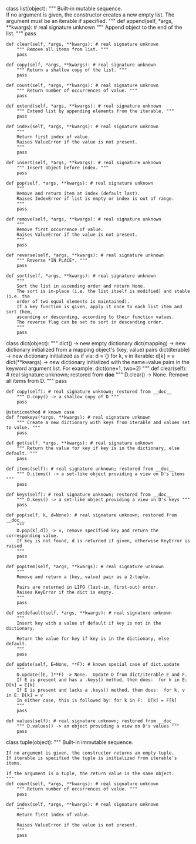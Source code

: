 class list(object):
	    """
	    Built-in mutable sequence.    
	    If no argument is given, the constructor creates a new empty list.
	    The argument must be an iterable if specified.
	    """
	    def  append(self, *args, **kwargs): # real signature unknown
		        """ Append object to the end of the list. """
		        pass

    def clear(self, *args, **kwargs): # real signature unknown
        """ Remove all items from list. """
        pass

    def copy(self, *args, **kwargs): # real signature unknown
        """ Return a shallow copy of the list. """
        pass

    def count(self, *args, **kwargs): # real signature unknown
        """ Return number of occurrences of value. """
        pass

    def extend(self, *args, **kwargs): # real signature unknown
        """ Extend list by appending elements from the iterable. """
        pass

    def index(self, *args, **kwargs): # real signature unknown
        """
        Return first index of value.        
        Raises ValueError if the value is not present.
        """
        pass

    def insert(self, *args, **kwargs): # real signature unknown
        """ Insert object before index. """
        pass

    def pop(self, *args, **kwargs): # real signature unknown
        """
        Remove and return item at index (default last).        
        Raises IndexError if list is empty or index is out of range.
        """
        pass

    def remove(self, *args, **kwargs): # real signature unknown
        """
        Remove first occurrence of value.        
        Raises ValueError if the value is not present.
        """
        pass

    def reverse(self, *args, **kwargs): # real signature unknown
        """ Reverse *IN PLACE*. """
        pass

    def sort(self, *args, **kwargs): # real signature unknown
        """
        Sort the list in ascending order and return None.        
        The sort is in-place (i.e. the list itself is modified) and stable (i.e. the
        order of two equal elements is maintained).        
        If a key function is given, apply it once to each list item and sort them,
        ascending or descending, according to their function values.        
        The reverse flag can be set to sort in descending order.
        """
        pass

class dict(object):
    """
    dict() -> new empty dictionary
    dict(mapping) -> new dictionary initialized from a mapping object's
        (key, value) pairs
    dict(iterable) -> new dictionary initialized as if via:
        d = {}
        for k, v in iterable:
            d[k] = v
    dict(**kwargs) -> new dictionary initialized with the name=value pairs
        in the keyword argument list.  For example:  dict(one=1, two=2)
    """
    def clear(self): # real signature unknown; restored from __doc__
        """ D.clear() -> None.  Remove all items from D. """
        pass

    def copy(self): # real signature unknown; restored from __doc__
        """ D.copy() -> a shallow copy of D """
        pass

    @staticmethod # known case
    def fromkeys(*args, **kwargs): # real signature unknown
        """ Create a new dictionary with keys from iterable and values set to value. """
        pass

    def get(self, *args, **kwargs): # real signature unknown
        """ Return the value for key if key is in the dictionary, else default. """
        pass

    def items(self): # real signature unknown; restored from __doc__
        """ D.items() -> a set-like object providing a view on D's items """
        pass

    def keys(self): # real signature unknown; restored from __doc__
        """ D.keys() -> a set-like object providing a view on D's keys """
        pass

    def pop(self, k, d=None): # real signature unknown; restored from __doc__
        """
        D.pop(k[,d]) -> v, remove specified key and return the corresponding value.
        If key is not found, d is returned if given, otherwise KeyError is raised
        """
        pass

    def popitem(self, *args, **kwargs): # real signature unknown
        """
        Remove and return a (key, value) pair as a 2-tuple.
        
        Pairs are returned in LIFO (last-in, first-out) order.
        Raises KeyError if the dict is empty.
        """
        pass

    def setdefault(self, *args, **kwargs): # real signature unknown
        """
        Insert key with a value of default if key is not in the dictionary.
        
        Return the value for key if key is in the dictionary, else default.
        """
        pass

    def update(self, E=None, **F): # known special case of dict.update
        """
        D.update([E, ]**F) -> None.  Update D from dict/iterable E and F.
        If E is present and has a .keys() method, then does:  for k in E: D[k] = E[k]
        If E is present and lacks a .keys() method, then does:  for k, v in E: D[k] = v
        In either case, this is followed by: for k in F:  D[k] = F[k]
        """
        pass

    def values(self): # real signature unknown; restored from __doc__
        """ D.values() -> an object providing a view on D's values """
        pass


class tuple(object):
    """
    Built-in immutable sequence.
    
    If no argument is given, the constructor returns an empty tuple.
    If iterable is specified the tuple is initialized from iterable's items.
    
    If the argument is a tuple, the return value is the same object.
    """
    def count(self, *args, **kwargs): # real signature unknown
        """ Return number of occurrences of value. """
        pass

    def index(self, *args, **kwargs): # real signature unknown
        """
        Return first index of value.
        
        Raises ValueError if the value is not present.
        """
        pass


<!--stackedit_data:
eyJoaXN0b3J5IjpbLTIwMzk5ODU1MzRdfQ==
-->